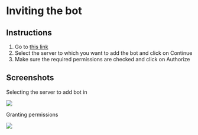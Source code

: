 # Inviting the bot

## Instructions

1. Go to [this link](https://discord.com/api/oauth2/authorize?client_id=891700586288934952&permissions=277025664000&scope=bot%20applications.commands)
2. Select the server to which you want to add the bot and click on Continue
3. Make sure the required permissions are checked and click on Authorize

## Screenshots

Selecting the server to add bot in

![](/img/ss/select-server.png)

Granting permissions

![](/img/ss/grant-perms.png)